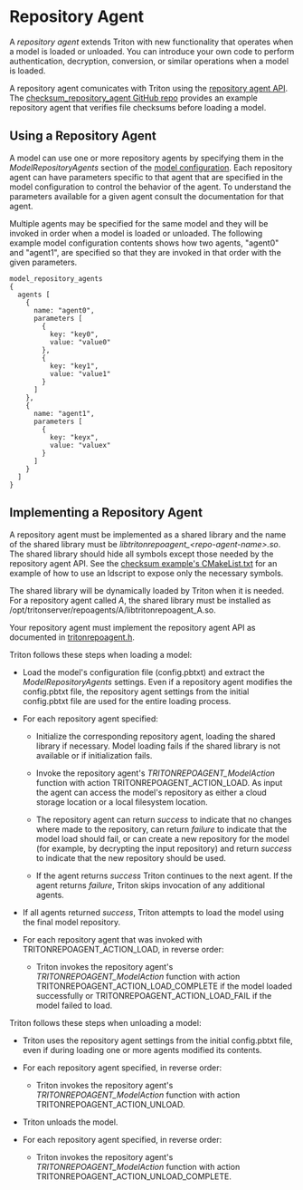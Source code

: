 <!--
# Copyright (c) 2021, NVIDIA CORPORATION. All rights reserved.
#
# Redistribution and use in source and binary forms, with or without
# modification, are permitted provided that the following conditions
# are met:
#  * Redistributions of source code must retain the above copyright
#    notice, this list of conditions and the following disclaimer.
#  * Redistributions in binary form must reproduce the above copyright
#    notice, this list of conditions and the following disclaimer in the
#    documentation and/or other materials provided with the distribution.
#  * Neither the name of NVIDIA CORPORATION nor the names of its
#    contributors may be used to endorse or promote products derived
#    from this software without specific prior written permission.
#
# THIS SOFTWARE IS PROVIDED BY THE COPYRIGHT HOLDERS ``AS IS'' AND ANY
# EXPRESS OR IMPLIED WARRANTIES, INCLUDING, BUT NOT LIMITED TO, THE
# IMPLIED WARRANTIES OF MERCHANTABILITY AND FITNESS FOR A PARTICULAR
# PURPOSE ARE DISCLAIMED.  IN NO EVENT SHALL THE COPYRIGHT OWNER OR
# CONTRIBUTORS BE LIABLE FOR ANY DIRECT, INDIRECT, INCIDENTAL, SPECIAL,
# EXEMPLARY, OR CONSEQUENTIAL DAMAGES (INCLUDING, BUT NOT LIMITED TO,
# PROCUREMENT OF SUBSTITUTE GOODS OR SERVICES; LOSS OF USE, DATA, OR
# PROFITS; OR BUSINESS INTERRUPTION) HOWEVER CAUSED AND ON ANY THEORY
# OF LIABILITY, WHETHER IN CONTRACT, STRICT LIABILITY, OR TORT
# (INCLUDING NEGLIGENCE OR OTHERWISE) ARISING IN ANY WAY OUT OF THE USE
# OF THIS SOFTWARE, EVEN IF ADVISED OF THE POSSIBILITY OF SUCH DAMAGE.
-->

# Repository Agent

A *repository agent* extends Triton with new functionality that
operates when a model is loaded or unloaded. You can introduce your
own code to perform authentication, decryption, conversion, or similar
operations when a model is loaded.

A repository agent comunicates with Triton using the [repository agent
API](https://github.com/triton-inference-server/core/tree/main/include/triton/core/tritonrepoagent.h). The
[checksum_repository_agent GitHub
repo](https://github.com/triton-inference-server/checksum_repository_agent)
provides an example repository agent that verifies file checksums
before loading a model.

## Using a Repository Agent

A model can use one or more repository agents by specifying them in
the *ModelRepositoryAgents* section of the [model
configuration](model_configuration.md). Each repository agent can have
parameters specific to that agent that are specified in the model
configuration to control the behavior of the agent. To understand the
parameters available for a given agent consult the documentation for
that agent.

Multiple agents may be specified for the same model and they will be
invoked in order when a model is loaded or unloaded. The following
example model configuration contents shows how two agents, "agent0"
and "agent1", are specified so that they are invoked in that order
with the given parameters.

```
model_repository_agents
{
  agents [
    {
      name: "agent0",
      parameters [
        {
          key: "key0",
          value: "value0"
        },
        {
          key: "key1",
          value: "value1"
        }
      ]
    },
    {
      name: "agent1",
      parameters [
        {
          key: "keyx",
          value: "valuex"
        }
      ]
    }
  ]
}
```

## Implementing a Repository Agent

A repository agent must be implemented as a shared library and the
name of the shared library must be
*libtritonrepoagent_\<repo-agent-name\>.so*. The shared library should
hide all symbols except those needed by the repository agent API. See
the [checksum example's
CMakeList.txt](https://github.com/triton-inference-server/checksum_repository_agent/blob/main/CMakeLists.txt)
for an example of how to use an ldscript to expose only the necessary
symbols.

The shared library will be dynamically loaded by Triton when it is
needed. For a repository agent called *A*, the shared library must be
installed as /opt/tritonserver/repoagents/A/libtritonrepoagent_A.so.

Your repository agent must implement the repository agent API as
documented in
[tritonrepoagent.h](https://github.com/triton-inference-server/core/tree/main/include/triton/core/tritonrepoagent.h).

Triton follows these steps when loading a model:

* Load the model's configuration file (config.pbtxt) and extract the
  *ModelRepositoryAgents* settings. Even if a repository agent
  modifies the config.pbtxt file, the repository agent settings from
  the initial config.pbtxt file are used for the entire loading
  process.

* For each repository agent specified:

  * Initialize the corresponding repository agent, loading the shared
    library if necessary. Model loading fails if the shared library is
    not available or if initialization fails.

  * Invoke the repository agent's *TRITONREPOAGENT_ModelAction*
    function with action TRITONREPOAGENT_ACTION_LOAD. As input the
    agent can access the model's repository as either a cloud storage
    location or a local filesystem location.

  * The repository agent can return *success* to indicate that no
    changes where made to the repository, can return *failure* to
    indicate that the model load should fail, or can create a new
    repository for the model (for example, by decrypting the input
    repository) and return *success* to indicate that the new
    repository should be used.

  * If the agent returns *success* Triton continues to the next
    agent. If the agent returns *failure*, Triton skips invocation of
    any additional agents.

* If all agents returned *success*, Triton attempts to load the model
  using the final model repository.

* For each repository agent that was invoked with
  TRITONREPOAGENT_ACTION_LOAD, in reverse order:

  * Triton invokes the repository agent's
    *TRITONREPOAGENT_ModelAction* function with action
    TRITONREPOAGENT_ACTION_LOAD_COMPLETE if the model loaded
    successfully or TRITONREPOAGENT_ACTION_LOAD_FAIL if the model
    failed to load.

Triton follows these steps when unloading a model:

* Triton uses the repository agent settings from the initial
  config.pbtxt file, even if during loading one or more agents
  modified its contents.

* For each repository agent specified, in reverse order:

  * Triton invokes the repository agent's
    *TRITONREPOAGENT_ModelAction* function with action
    TRITONREPOAGENT_ACTION_UNLOAD.

* Triton unloads the model.

* For each repository agent specified, in reverse order:

  * Triton invokes the repository agent's
    *TRITONREPOAGENT_ModelAction* function with action
    TRITONREPOAGENT_ACTION_UNLOAD_COMPLETE.
